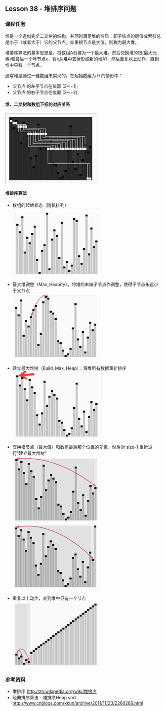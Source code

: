 
## Lesson 38 - 堆排序问题

### 课程任务
堆是一个近似完全二叉树的结构，并同时满足堆的性质：即子结点的键值或索引总是小于（或者大于）它的父节点。如果根节点是大值，则称为最大堆。

堆排序算法的基本思想是，将数组A创建为一个最大堆，然后交换堆的根(最大元素)和最后一个叶节点x，将x从堆中去掉形成新的堆A1，然后重复以上动作，直到堆中只有一个节点。

通常堆是通过一维数组来实现的。在起始数组为 0 的情形中：

* 父节点i的左子节点在位置 (2*i+1);
* 父节点i的右子节点在位置 (2*i+2);

#### 堆、二叉树和数组下标的对应关系
![heap-array](../images/heap-array.png)

#### 堆排序算法
* 数组的起始状态（随机排列）  
![heap-random](../images/heap-random.png)

* 最大堆调整（Max_Heapify），将堆的末端子节点作调整，使得子节点永远小于父节点  
![heap-0-max-heapify](../images/heap-0-max-heapify.png)

* 建立最大堆树（Build_Max_Heap）：将堆所有数据重新排序  
![heap-1-build-max](../images/heap-1-build-max.png)

* 交换根节点（最大值）和数组最后那个位置的元素，然后对 size-1 重新进行“建立最大堆树”  
![heap-2-swap-max-to-last](../images/heap-2-swap-max-to-last.png)
![heap-3-swap-max-to-next](../images/heap-3-swap-max-to-next.png)

* 重复以上动作，直到堆中只有一个节点  
![heap-4-swap-to-first](../images/heap-4-swap-to-first.png)


### 参考资料
* 堆排序 <http://zh.wikipedia.org/wiki/堆排序>
* 经典排序算法 - 堆排序Heap sort <http://www.cnblogs.com/kkun/archive/2011/11/23/2260286.html>


